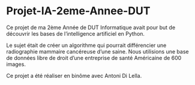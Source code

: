 # Projet-IA-2eme-Annee-DUT
Ce projet de ma 2ème Année de DUT Informatique avait pour but de découvrir les bases de l’intelligence artificiel en Python. 

Le sujet était de créer un algorithme qui pourrait différencier une radiographie mammaire cancéreuse d’une saine. Nous utilisions une base de données libre de droit d’une entreprise de santé Américaine de 600 images.  

Ce projet a été réaliser en binôme avec Antoni Di Lella.
